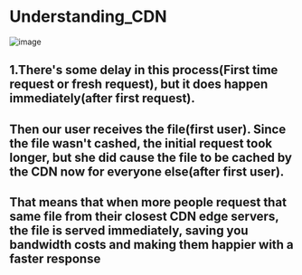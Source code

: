 # Understanding_CDN
![image](https://user-images.githubusercontent.com/114154205/208679738-df6acf48-f0b3-48b9-8af4-4d826afb1c95.png)

## 1.There's some delay in this process(First time request or fresh request), but it does happen immediately(after first request).
 
## Then our user receives the file(first user). Since the file wasn't cashed, the initial request took longer, but she did cause the file to be cached by the CDN now for everyone else(after first user).

## That means that when more people request that same file from their closest CDN edge servers, the file is served immediately, saving you bandwidth costs and making them happier with a faster response
